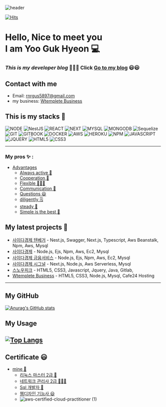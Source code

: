 ![header](https://capsule-render.vercel.app/api?type=waving&color=auto&height=300&section=header&text=Gukhyeon%20Welcome&fontSize=60&animation=fadeIn)


[![Hits](https://hits.seeyoufarm.com/api/count/incr/badge.svg?url=https%3A%2F%2Fgithub.com%2Fyoogukhyeon&count_bg=%2379C83D&title_bg=%23555555&icon=iata.svg&icon_color=%23E7E7E7&title=hits&edge_flat=true)](https://hits.seeyoufarm.com)    

# **Hello, Nice to meet you <br /> I am Yoo Guk Hyeon 💻**

### *This is my developer blog* 👨🏽‍💻  **Click** [Go to my blog](https://cometruedream.tistory.com/) 😃😃

## Contact with me 
* Email: rnrgus5897@gmail.com
* my business: [Wtemplete Business](https://wtemplete.shop/)

## This is my stacks 🤖
![NODE](https://img.shields.io/badge/-node.js-026e00?style=for-the-badge&logo=node.js&logoColor=ffffff)
![NestJS](https://img.shields.io/badge/nestjs-%23E0234E.svg?style=for-the-badge&logo=nestjs&logoColor=white)
![REACT](https://img.shields.io/badge/-react-61dafb?style=for-the-badge&logo=react&logoColor=ffffff)
![NEXT](https://img.shields.io/badge/-next.js-000000?style=for-the-badge&logo=next.js&logoColor=ffffff)
![MYSQL](https://img.shields.io/badge/-mysql-3E6E93?style=for-the-badge&logo=mysql&logoColor=ffffff)
![MONGODB](https://img.shields.io/badge/-mongodb-ffffff?style=for-the-badge&logo=mongodb&logoColor=026e00)
![Sequelize](https://img.shields.io/badge/Sequelize-52B0E7?style=for-the-badge&logo=Sequelize&logoColor=white)
![GIT](https://img.shields.io/badge/-github-000000?style=for-the-badge&logo=git&logoColor=ffffff)
![GITBOOK](https://img.shields.io/badge/-gitbook-000000?style=for-the-badge&logo=git&logoColor=ffffff)
![DOCKER](https://img.shields.io/badge/-Docker-46a2f1?style=for-the-badge&logo=Docker&logoColor=ffffff)
![AWS](https://img.shields.io/badge/-AWS-ec7211?style=for-the-badge&logo=aws&logoColor=026e00)
![HEROKU](https://img.shields.io/badge/-HEROKU-79589F?style=for-the-badge&logo=HEROKU&logoColor=ffffff)
![NPM](https://img.shields.io/badge/-NPM-ffffff?style=for-the-badge&logo=NPM&logoColor=ffffff)
![JAVASCRIPT](https://img.shields.io/badge/-javascript-23F7DF1C?style=for-the-badge&logo=javascript&logoColor=ffffff)
![JQUERY](https://img.shields.io/badge/-jquery-ffffff?style=for-the-badge&logo=jquery&logoColor=ff00ff)
![HTML5](https://img.shields.io/badge/-HTML5-F05032?style=for-the-badge&logo=html5&logoColor=ffffff)
![CSS3](https://img.shields.io/badge/-CSS3-007ACC?style=for-the-badge&logo=CSS3&logoColor=ffffff)

---
### My pros ✨ :
  - [Advantages](#categories)
      - [Always active 🤖](#github-actions-)
      - [Cooperation 🚀](#game-mode-)
      - [Flexible 👨🏽‍💻](#code-mode-)
      - [Communication 💫](#dynamic-realtime-)
      - [Questions 😃](#a-little-bit-of-everything-)
      - [diligently 🗒](#descriptive-)
      - [steady 🤗](#simple-but-innovative-ones-)
      - [Simple is the best 🎰](#typing-mode-)
  
## My latest projects 🤗
- [사이다경제 텐베거](https://tenbagger.cidermics.com/) - Nest.js, Swagger, Next.js, Typescript, Aws Beanstalk, Npm, Aws, Mysql
- [사이다경제](https://cidermics.com/) - Node.js, Ejs, Npm, Aws, Ec2, Mysql
- [사이다경제 금융서비스](https://finance.cidermics.com/apply) - Node.js, Ejs, Npm, Aws, Ec2, Mysql
- [사이다경제 시그널](https://signal.cidermics.com/) - Next.js, Node.js, Aws Serverless, Mysql 
- [스노우피크](https://www.snowpeak.co.kr/main.do) - HTML5, CSS3, Javascript, Jquery, Java, Gitlab, 
- [Wtemplete Business](https://wtemplete.shop/) - HTML5, CSS3, Node.js, Mysql, Cafe24 Hosting 
---

## My GitHub
[![Anurag's GitHub stats](https://github-readme-stats.vercel.app/api?username=yoogukhyeon&layout=compact&theme=transparent)](https://github.com/yoogukhyeon/github-readme-stats)

## My Usage
[![Top Langs](https://github-readme-stats.vercel.app/api/top-langs/?username=yoogukhyeon&layout=compact&theme=tokyonight)](https://github.com/yoogukhyeon/github-readme-stats)
---

## Certificate 😃

- [mine 🤖](#github-actions-)
  - [리눅스 마스터 2급 🚀](#game-mode-)
  - [네트워크 관리사 2급 👨🏽‍💻](#code-mode-)
  - [Sql 개발자 💫](#dynamic-realtime-)
  - [웹디자인 기능사 😃](#a-little-bit-of-everything-)
  - ![aws-certified-cloud-practitioner (1)](https://user-images.githubusercontent.com/78013290/217126024-cdf19ba3-3bac-470f-af48-94a13e363c93.png)




